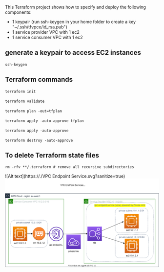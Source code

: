 This Terraform project shows how to specify and deploy the following components:
+ 1 keypair (run ssh-keygen in your home folder to create a key "~/.ssh/tfvpce/id_rsa.pub")
+ 1 service provider VPC with 1 ec2
+ 1 service consumer VPC with 1 ec2

## generate a keypair to access EC2 instances

    ssh-keygen

## Terraform commands
    
    terraform init
    
    terraform validate
    
    terraform plan -out=tfplan
    
    terraform apply -auto-approve tfplan
    
    terraform apply -auto-approve
    
    terraform destroy -auto-approve

## To delete Terraform state files
    rm -rfv **/.terraform # remove all recursive subdirectories
    
![Alt text](https://./VPC Endpoint Service.svg?sanitize=true)
<img src="./VPC%20Endpoint%20Service.svg?sanitize=true">
